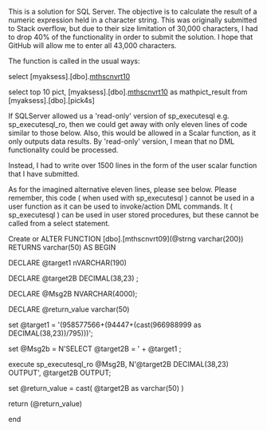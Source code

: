 This is a solution for SQL Server. The objective is to calculate the result of a numeric expression held in a character string. This was originally submitted to Stack overflow, but due to their size limitation of 30,000 characters, I had to drop 40% of the functionality in order to submit the solution. I hope that GitHub will allow me to enter all 43,000 characters.

The function is called in the usual ways:

select [myaksess].[dbo].[mthscnvrt10]('(((958577566/94447)+966988999)*785)')

select top 10 pict, [myaksess].[dbo].[mthscnvrt10](pict) as mathpict_result from [myaksess].[dbo].[pick4s]

If SQLServer allowed us a 'read-only' version of sp_executesql e.g. sp_executesql_ro, then we could get 
away with only eleven lines of code similar to those below. Also, this would be allowed in a Scalar function, 
as it only outputs data results. By 'read-only' version, I mean that no DML functionality could be processed.

Instead, I had to write over 1500 lines in the form of the  user scalar function that I have submitted.

As for the imagined alternative eleven lines, please see below. Please remember, this code ( when used with sp_executesql ) cannot be used in a user function as it can be used to invoke/action DML commands. 
It ( sp_executesql ) can be used in user stored procedures, but these cannot be called from a select statement.

Create or ALTER FUNCTION [dbo].[mthscnvrt09](@strng varchar(200)) RETURNS varchar(50) AS
BEGIN

DECLARE @target1 nVARCHAR(190)

DECLARE @target2B DECIMAL(38,23)  ;

DECLARE @Msg2B NVARCHAR(4000);

DECLARE @return_value varchar(50)

set @target1 = '(958577566+(94447+(cast(966988999 as DECIMAL(38,23))/795)))';

set @Msg2b = N'SELECT @target2B = ' + @target1 ;

execute sp_executesql_ro @Msg2B, N'@target2B DECIMAL(38,23) OUTPUT', @target2B OUTPUT; 

set @return_value = cast( @target2B as varchar(50) )

return (@return_value) 

end
